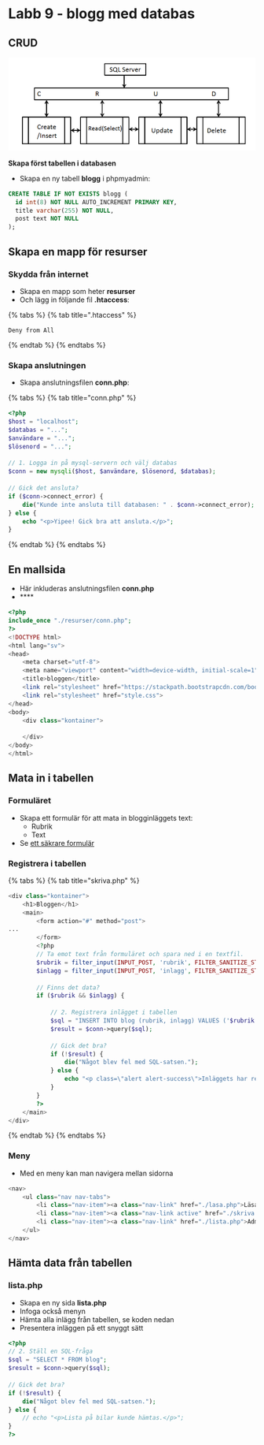 # Labb 9 - blogg med databas

## CRUD

![](../.gitbook/assets/image%20%2875%29.png)



**Skapa först tabellen i databasen**

* Skapa en ny tabell **blogg** i phpmyadmin:

```sql
CREATE TABLE IF NOT EXISTS blogg (
  id int(8) NOT NULL AUTO_INCREMENT PRIMARY KEY,
  title varchar(255) NOT NULL,
  post text NOT NULL
);
```

## **Skapa en mapp för resurser**

### Skydda från internet

* Skapa en mapp som heter **resurser**
* Och lägg in följande fil **.htaccess**:

{% tabs %}
{% tab title=".htaccess" %}
```text
Deny from All
```
{% endtab %}
{% endtabs %}

### Skapa anslutningen

* Skapa anslutningsfilen **conn.php**:

{% tabs %}
{% tab title="conn.php" %}
```php
<?php
$host = "localhost";
$databas = "...";
$användare = "...";
$lösenord = "...";

// 1. Logga in på mysql-servern och välj databas
$conn = new mysqli($host, $användare, $lösenord, $databas);

// Gick det ansluta?
if ($conn->connect_error) {
    die("Kunde inte ansluta till databasen: " . $conn->connect_error);
} else {
    echo "<p>Yipee! Gick bra att ansluta.</p>";
}
```
{% endtab %}
{% endtabs %}

## En mallsida

* Här inkluderas anslutningsfilen **conn.php**
* \*\*\*\*

```php
<?php
include_once "./resurser/conn.php";
?>
<!DOCTYPE html>
<html lang="sv">
<head>
    <meta charset="utf-8">
    <meta name="viewport" content="width=device-width, initial-scale=1">
    <title>bloggen</title>
    <link rel="stylesheet" href="https://stackpath.bootstrapcdn.com/bootstrap/4.3.1/css/bootstrap.min.css" integrity="sha384-ggOyR0iXCbMQv3Xipma34MD+dH/1fQ784/j6cY/iJTQUOhcWr7x9JvoRxT2MZw1T" crossorigin="anonymous">
    <link rel="stylesheet" href="style.css">
</head>
<body>
    <div class="kontainer">
    
    </div>
</body>
</html>
```

## Mata in i tabellen

### Formuläret

* Skapa ett formulär för att mata in blogginläggets text:
  * Rubrik
  * Text
* Se [ett säkrare formulär](https://app.gitbook.com/@karye/s/webbserverpgm-1/~/drafts/-MNOHmuBB97EXQCkbQ9P/kapitel-3/skicka-data-fran-formulaer#en-saekrare-loesning)

### Registrera i tabellen

{% tabs %}
{% tab title="skriva.php" %}
```php
<div class="kontainer">
    <h1>Bloggen</h1>
    <main>
        <form action="#" method="post">
...
        </form>
        <?php
        // Ta emot text från formuläret och spara ned i en textfil.
        $rubrik = filter_input(INPUT_POST, 'rubrik', FILTER_SANITIZE_STRING);
        $inlagg = filter_input(INPUT_POST, 'inlagg', FILTER_SANITIZE_STRING);

        // Finns det data?
        if ($rubrik && $inlagg) {

            // 2. Registrera inlägget i tabellen
            $sql = "INSERT INTO blog (rubrik, inlagg) VALUES ('$rubrik', '$inlagg')";
            $result = $conn->query($sql);

            // Gick det bra?
            if (!$result) {
                die("Något blev fel med SQL-satsen.");
            } else {
                echo "<p class=\"alert alert-success\">Inläggets har registrerats.</p>";
            }
        }
        ?>
    </main>
</div>
```
{% endtab %}
{% endtabs %}

### Meny

* Med en meny kan man navigera mellan sidorna

```php
<nav>
    <ul class="nav nav-tabs">
        <li class="nav-item"><a class="nav-link" href="./lasa.php">Läsa</a></li>
        <li class="nav-item"><a class="nav-link active" href="./skriva.php">Skriva</a></li>
        <li class="nav-item"><a class="nav-link" href="./lista.php">Admin</a></li>
    </ul>
</nav>
```

## Hämta data från tabellen

### lista.php

* Skapa en ny sida **lista.php**
* Infoga också menyn
* Hämta alla inlägg från tabellen, se koden nedan
* Presentera inläggen på ett snyggt sätt

```php
<?php
// 2. Ställ en SQL-fråga
$sql = "SELECT * FROM blog";
$result = $conn->query($sql);

// Gick det bra?
if (!$result) {
    die("Något blev fel med SQL-satsen.");
} else {
    // echo "<p>Lista på bilar kunde hämtas.</p>";
}
?>
```

